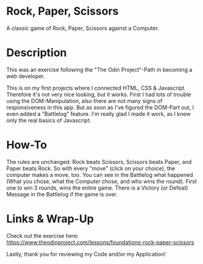 # Rock, Paper, Scissors

A classic game of Rock, Paper, Scissors against a Computer.

# Description

This was an exercise following the "The Odin Project"-Path in becoming a web developer.

This is on my first projects where I connected HTML, CSS & Javascript. Therefore it's not very nice looking, but it works.
First I had lots of trouble using the DOM-Manipulation, also there are not many signs of responsiveness in this app. But as soon as I've figured the DOM-Part out, I even added a "Battlelog" feature. I'm really glad I made it work, as I knew only the real basics of Javascript.

# How-To

The rules are unchanged: Rock beats Scissors, Scissors beats Paper, and Paper beats Rock.
So with every "move" (click on your choice), the computer makes a move, too. You can see in the Battlelog what happened (What you chose, what the Computer chose, and who wins the round). First one to win 3 rounds, wins the entire game. There is a Victory (or Defeat) Message in the Battlelog if the game is over.

# Links & Wrap-Up

Check out the exercise here: https://www.theodinproject.com/lessons/foundations-rock-paper-scissors

Lastly, thank you for reviewing my Code and/or my Application!
